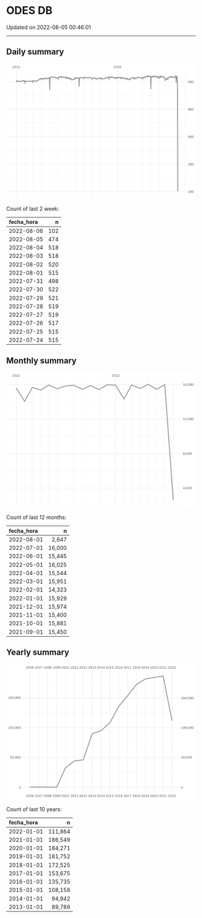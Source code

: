 
# ODES DB

Updated on 2022-08-05 00:46:01

-----

## Daily summary

![](figures/unnamed-chunk-2-1.png)<!-- -->

Count of last 2 week:

| fecha\_hora |   n |
| :---------- | --: |
| 2022-08-06  | 102 |
| 2022-08-05  | 474 |
| 2022-08-04  | 518 |
| 2022-08-03  | 518 |
| 2022-08-02  | 520 |
| 2022-08-01  | 515 |
| 2022-07-31  | 498 |
| 2022-07-30  | 522 |
| 2022-07-29  | 521 |
| 2022-07-28  | 519 |
| 2022-07-27  | 519 |
| 2022-07-26  | 517 |
| 2022-07-25  | 515 |
| 2022-07-24  | 515 |

## Monthly summary

![](figures/unnamed-chunk-4-1.png)<!-- -->

Count of last 12 months:

| fecha\_hora |      n |
| :---------- | -----: |
| 2022-08-01  |  2,647 |
| 2022-07-01  | 16,000 |
| 2022-06-01  | 15,445 |
| 2022-05-01  | 16,025 |
| 2022-04-01  | 15,544 |
| 2022-03-01  | 15,951 |
| 2022-02-01  | 14,323 |
| 2022-01-01  | 15,929 |
| 2021-12-01  | 15,974 |
| 2021-11-01  | 15,400 |
| 2021-10-01  | 15,881 |
| 2021-09-01  | 15,450 |

## Yearly summary

![](figures/unnamed-chunk-6-1.png)<!-- -->

Count of last 10 years:

| fecha\_hora |       n |
| :---------- | ------: |
| 2022-01-01  | 111,864 |
| 2021-01-01  | 186,549 |
| 2020-01-01  | 184,271 |
| 2019-01-01  | 181,752 |
| 2018-01-01  | 172,525 |
| 2017-01-01  | 153,675 |
| 2016-01-01  | 135,735 |
| 2015-01-01  | 108,158 |
| 2014-01-01  |  94,942 |
| 2013-01-01  |  89,788 |
